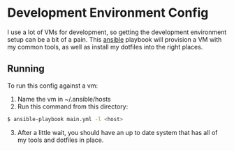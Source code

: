 
Development Environment Config
==============================

I use a lot of VMs for development, so getting the development environment setup
can be a bit of a pain. This [ansible](http://ansible.com) playbook will
provision a VM with my common tools, as well as install my dotfiles into the
right places.

Running
-------

To run this config against a vm:

1. Name the vm in ~/.ansible/hosts
2. Run this command from this directory:
```sh
$ ansible-playbook main.yml -l <host>
```

3. After a little wait, you should have an up to date system that has all of my
   tools and dotfiles in place.
